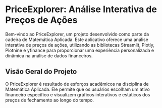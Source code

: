 # PriceExplorer: Análise Interativa de Preços de Ações

Bem-vindo ao PriceExplorer, um projeto desenvolvido como parte da cadeira de Matemática Aplicada. Este aplicativo oferece uma análise interativa de preços de ações, utilizando as bibliotecas Streamlit, Plotly, Plotnine e yfinance para proporcionar uma experiência personalizada e dinâmica na análise de dados financeiros.

## Visão Geral do Projeto

O PriceExplorer é resultado de esforços acadêmicos na disciplina de Matemática Aplicada. Ele permite que os usuários escolham um ativo financeiro específico e visualizem gráficos interativos e estáticos dos preços de fechamento ao longo do tempo.
